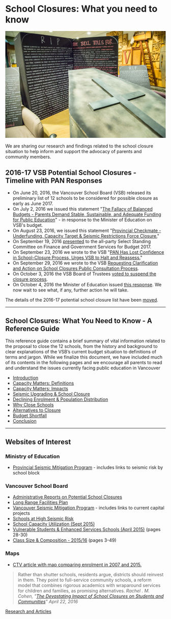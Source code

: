 # School Closures: What you need to know

<img class="hero" alt="Coffin and grave stones" src="/images/6746650_orig.jpeg" />

We are sharing our research and findings related to the school closure situation to help inform and support the advocacy of parents and community members.

## 2016-17 VSB Potential School Closures - Timeline with PAN Responses

* On June 20, 2016, the Vancouver School Board (VSB) released its preliminary list of 12 schools to be considered for possible closure as early as June 2017. 
* On July 2, 2016 we issued this statement "[The Fallacy of Balanced Budgets - Parents Demand Stable, Sustainable, and Adequate Funding for Public Education](/2016/07/02/balanced-budgets)" - in response to the Minister of Education on VSB's budget.
* On August 23, 2016, we issued this statement "[Provincial Checkmate - Underfunding, Capacity Target & Seismic Restrictions Force Closure.](/2016/08/23/provincial-checkmate)"
* On September 19, 2016 [presented](/2016/09/20/2017-budget) to the all-party Select Standing Committee on Finance and Government Services for Budget 2017.
* On September 23, 2016 we wrote to the VSB  "[PAN Has Lost Confidence in School-Closure Process, Urges VSB to Halt and Reassess.](/2016/09/23/request-for-information)"
* On September 29, 2016 we wrote to the VSB [Requesting Clarification and Action on School Closures Public Consultation Process](/2016/09/29/letter-to-the-vsb).
* On October 3, 2016 the VSB Board of Trustees [voted to suspend the closure process](https://www.vsb.bc.ca/district-news/vancouver-board-education-suspends-school-closure-process).
* On October 4, 2016 the Minister of Education issued [this response](https://news.gov.bc.ca/releases/2016EDUC0123-001897). We now wait to see what, if any, further action he will take. 

The details of the 2016-17 potential school closure list have been [moved](/2016-17-potential-school-closures). 

---

## School Closures: What You Need to Know - A Reference Guide

This reference guide contains a brief summary of vital information related to the proposal to close the 12 schools, from the history and background to clear explanations of the VSB’s current budget situation to definitions of terms and jargon. While we finalize this document, we have included much of its contents in the following pages and we encourage all parents to read and understand the issues currently facing public education in Vancouver

* [Introduction]()
* [Capacity Matters: Definitions]()
* [Capacity Matters: Impacts]()
* [Seismic Upgrading & School Closure]()
* [Declining Enrolment & Population Distribution]()
* [Why Close Schools](/why-close-schools)
* [Alternatives to Closure](/alternatives-to-school-closure)
* [Budget Shortfall](/cause-of-budget-shortfall)
* [Conclusion](/conclusion)

---

## Websites of Interest

### Ministry of Education
* [Provincial Seismic Mitigation Program](http://www2.gov.bc.ca/gov/content/education-training/administration/resource-management/capital-planning/seismic-mitigation-program) - includes links to seismic risk by school block

### Vancouver School Board
* [Administrative Reports on Potential School Closures](http://engage.vsb.bc.ca/)
* [Long Range Facilities Plan](http://engage.vsb.bc.ca/lrfp-updates/)
* [Vancouver Seismic Mitigation Program](https://www.vsb.bc.ca/seismic-information) - includes links to current capital projects
* [Schools at High Seismic Risk](http://engage.vsb.bc.ca/wp-content/uploads/2016/05/appendix-f-schools-with-high-seismic-risk.pdf)
* [School Capacity Utilization (Sept 2015)](http://engage.vsb.bc.ca/wp-content/uploads/2016/06/appendix-k-current-capacity-utilization-by-school.pdf)
* [Vulnerable Students & Enhanced Services Schools (April 2015)](https://www.vsb.bc.ca/sites/default/files/15Nov18_op_commIII_agenda_1.pdf) (pages 28-30)
* [Class Size & Composition - 2015/16](https://www.vsb.bc.ca/sites/default/files/16Feb03_op_commIV_agenda.pdf) (pages 3-49)

### Maps
* [CTV article with map comparing enrolment in 2007 and 2015.](http://bc.ctvnews.ca/school-board-reveals-shortlist-of-12-schools-facing-potential-closure-1.2953547)


> Rather than shutter schools, residents argue, districts should reinvest in them. They point to full-service community schools, a reform model that combines rigorous academics with wraparound services for children and families, as promising alternatives.
> <cite>Rachel . M. Cohen, "[The Devastating Impact of School Closures on Students and Communities](http://www.alternet.org/education/devastating-impact-school-closures-students-and-communities)" April 22, 2016</cite>

[Research and Articles]()
